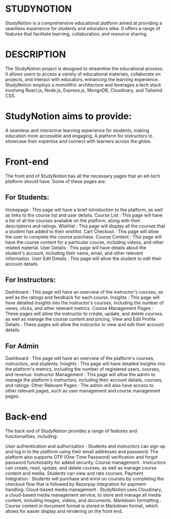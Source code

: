 # STUDYNOTION


StudyNotion is a comprehensive educational platform aimed at providing a seamless experience for students and educators alike. It offers a range of features that facilitate learning, collaboration, and resource sharing.


# DESCRIPTION
The StudyNotion project is designed to streamline the educational process. It allows users to access a variety of educational materials, collaborate on projects, and interact with educators, enhancing the learning experience. StudyNotion employs a monolithic architecture and leverages a tech stack involving React.js, Node.js, Express.js, MongoDB, Cloudinary, and Tailwind CSS.


# StudyNotion aims to provide:
  A seamless and interactive learning experience for students, making education more accessible and engaging.
  A platform for instructors to showcase their expertise and connect with learners across the globe.
# Front-end
  The front end of StudyNotion has all the necessary pages that an ed-tech platform should have. Some of these pages are:
  
  ## For Students:
  Homepage : This page will have a brief introduction to the platform, as well as links to the course list and user details.
  Course List : This page will have a list of all the courses available on the platform, along with their descriptions and ratings.
  Wishlist : This page will display all the courses that a student has added to their wishlist.
  Cart Checkout : This page will allow the user to complete the course purchase.
  Course Content : This page will have the course content for a particular course, including videos, and other related material.
  User Details : This page will have details about the student's account, including their name, email, and other relevant information.
  User Edit Details : This page will allow the student to edit their account details.
  
  ## For Instructors:
  Dashboard : This page will have an overview of the instructor's courses, as well as the ratings and feedback for each course.
  Insights : This page will have detailed insights into the instructor's courses, including the number of views, clicks, and other relevant metrics.
  Course Management Pages : These pages will allow the instructor to create, update, and delete courses, as well as manage the course content and pricing.
  View and Edit Profile Details : These pages will allow the instructor to view and edit their account details.
  
  ## For Admin
  Dashboard : This page will have an overview of the platform's courses, instructors, and students.
  Insights : This page will have detailed insights into the platform's metrics, including the number of registered users, courses, and revenue.
  Instructor Management : This page will allow the admin to manage the platform's instructors, including their account details, courses, and ratings.
  Other Relevant Pages : The admin will also have access to other relevant pages, such as user management and course management pages.

  
# Back-end
The back end of StudyNotion provides a range of features and functionalities, including:

User authentication and authorization : Students and instructors can sign up and log in to the platform using their email addresses and password. The platform also supports OTP (One-Time Password) verification and forgot password functionality for added security.
Course management : Instructors can create, read, update, and delete courses, as well as manage course content and media. Students can view and rate courses.
Payment Integration : Students will purchase and enrol on courses by completing the checkout flow that is followed by Razorpay integration for payment handling.
Cloud-based media management : StudyNotion uses Cloudinary, a cloud-based media management service, to store and manage all media content, including images, videos, and documents.
Markdown formatting : Course content in document format is stored in Markdown format, which allows for easier display and rendering on the front end.
